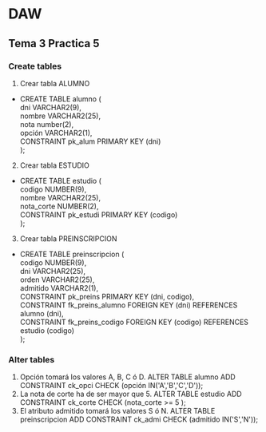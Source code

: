 # DAW
## Tema 3 Practica 5
### Create tables
1. Crear tabla ALUMNO
- CREATE TABLE alumno (<br>
    dni VARCHAR2(9),<br>
    nombre VARCHAR2(25),<br>
    nota number(2),<br>
    opción VARCHAR2(1),<br>
    CONSTRAINT pk_alum PRIMARY KEY (dni)<br>
);
2. Crear tabla ESTUDIO
- CREATE TABLE estudio (<br>
    codigo NUMBER(9),<br>
    nombre VARCHAR2(25),<br>
    nota_corte NUMBER(2),<br>
    CONSTRAINT pk_estudi PRIMARY KEY (codigo)<br>
);
3. Crear tabla PREINSCRIPCION
- CREATE TABLE preinscripcion (<br>
    codigo NUMBER(9),<br>
    dni VARCHAR2(25),<br>
    orden VARCHAR2(25),<br>
    admitido VARCHAR2(1),<br>
    CONSTRAINT pk_preins PRIMARY KEY (dni, codigo),<br>
    CONSTRAINT fk_preins_alumno FOREIGN KEY (dni) REFERENCES alumno (dni),<br>
    CONSTRAINT fk_preins_codigo FOREIGN KEY (codigo) REFERENCES estudio (codigo)<br>
);
### Alter tables
1. Opción tomará los valores A, B, C ó D.
ALTER TABLE alumno ADD CONSTRAINT ck_opci CHECK (opción IN('A','B','C','D'));
2. La nota de corte ha de ser mayor que 5.
ALTER TABLE estudio ADD CONSTRAINT ck_corte CHECK (nota_corte >= 5 );
3. El atributo admitido tomará los valores S ó N.
ALTER TABLE preinscripcion ADD CONSTRAINT ck_admi CHECK (admitido IN('S','N'));